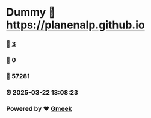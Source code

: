 # Dummy :link: https://planenalp.github.io 
### :page_facing_up: [3](https://planenalp.github.io/tag.html) 
### :speech_balloon: 0 
### :hibiscus: 57281 
### :alarm_clock: 2025-03-22 13:08:23 
### Powered by :heart: [Gmeek](https://github.com/Meekdai/Gmeek)
